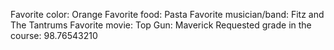 Favorite color: Orange
Favorite food: Pasta
Favorite musician/band: Fitz and The Tantrums
Favorite movie: Top Gun: Maverick
Requested grade in the course: 98.76543210
